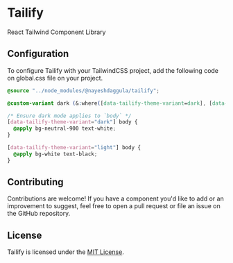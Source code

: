 # Tailify

React Tailwind Component Library

## Configuration

To configure Tailify with your TailwindCSS project, add the following code on global.css file on your project.

```global.css
@source "../node_modules/@nayeshdaggula/tailify";

@custom-variant dark (&:where([data-tailify-theme-variant=dark], [data-tailify-theme-variant=dark] *));

/* Ensure dark mode applies to `body` */
[data-tailify-theme-variant="dark"] body {
  @apply bg-neutral-900 text-white;
}

[data-tailify-theme-variant="light"] body {
  @apply bg-white text-black;
}
```


## Contributing

Contributions are welcome! If you have a component you'd like to add or an improvement to suggest, feel free to open a pull request or file an issue on the GitHub repository.

## License

Tailify is licensed under the [MIT License](LICENSE).

